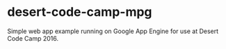 # desert-code-camp-mpg
Simple web app example running on Google App Engine for use at Desert Code Camp 2016.
